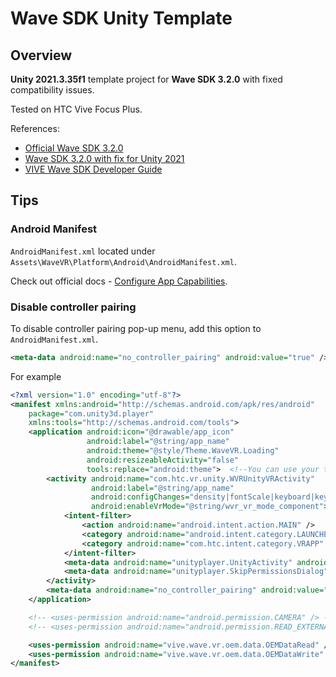 # Wave SDK Unity Template

## Overview

**Unity 2021.3.35f1** template project for **Wave SDK 3.2.0** with fixed compatibility issues.

Tested on HTC Vive Focus Plus.

References:

* [Official Wave SDK 3.2.0][1]
* [Wave SDK 3.2.0 with fix for Unity 2021][2]
* [VIVE Wave SDK Developer Guide][3]

## Tips

### Android Manifest

`AndroidManifest.xml` located under `Assets\WaveVR\Platform\Android\AndroidManifest.xml`.

Check out official docs - [Configure App Capabilities][4].

### Disable controller pairing

To disable controller pairing pop-up menu, add this option to `AndroidManifest.xml`.

```xml
<meta-data android:name="no_controller_pairing" android:value="true" />
```

For example

```xml
<?xml version="1.0" encoding="utf-8"?>
<manifest xmlns:android="http://schemas.android.com/apk/res/android"
    package="com.unity3d.player"
    xmlns:tools="http://schemas.android.com/tools">
    <application android:icon="@drawable/app_icon"
                 android:label="@string/app_name"
                 android:theme="@style/Theme.WaveVR.Loading"
                 android:resizeableActivity="false"
				 tools:replace="android:theme">  <!--You can use your theme here.-->
        <activity android:name="com.htc.vr.unity.WVRUnityVRActivity"
                  android:label="@string/app_name"
				  android:configChanges="density|fontScale|keyboard|keyboardHidden|layoutDirection|locale|mnc|mcc|navigation|orientation|screenLayout|screenSize|smallestScreenSize|uiMode|touchscreen"
                  android:enableVrMode="@string/wvr_vr_mode_component">
            <intent-filter>
                <action android:name="android.intent.action.MAIN" />
                <category android:name="android.intent.category.LAUNCHER" />
                <category android:name="com.htc.intent.category.VRAPP" />
            </intent-filter>
            <meta-data android:name="unityplayer.UnityActivity" android:value="true" />
            <meta-data android:name="unityplayer.SkipPermissionsDialog" android:value="true" />
        </activity>
        <meta-data android:name="no_controller_pairing" android:value="true" />
    </application>

    <!-- <uses-permission android:name="android.permission.CAMERA" /> -->
    <!-- <uses-permission android:name="android.permission.READ_EXTERNAL_STORAGE" /> -->

    <uses-permission android:name="vive.wave.vr.oem.data.OEMDataRead" />
    <uses-permission android:name="vive.wave.vr.oem.data.OEMDataWrite" />
</manifest>
```

[1]: https://developer.vive.com/resources/vive-wave/download/archive/320
[2]: https://github.com/evgenii-d/ViveWaveSDK
[3]: https://hub.vive.com/storage/docs/en-us/UnityXR/UnityXRSdk.html
[4]: https://hub.vive.com/storage/app/doc/en-us/ConfigureAppCapabilities.html